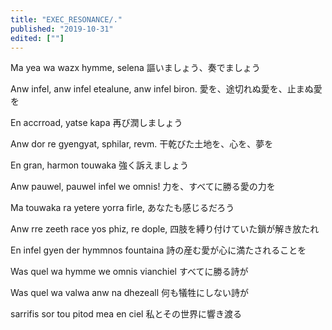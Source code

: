 ```yaml
---
title: "EXEC_RESONANCE/."
published: "2019-10-31"
edited: [""]
---
```


Ma yea wa wazx hymme, selena
謳いましょう、奏でましょう

Anw infel, anw infel etealune, anw infel biron.
愛を、途切れぬ愛を、止まぬ愛を

En accrroad, yatse kapa
再び潤しましょう

Anw dor re gyengyat, sphilar, revm.
干乾びた土地を、心を、夢を

En gran, harmon touwaka
強く訴えましょう

Anw pauwel, pauwel infel we omnis!
力を、すべてに勝る愛の力を

Ma touwaka ra yetere yorra firle,
あなたも感じるだろう

Anw rre zeeth race yos phiz, re dople,
四肢を縛り付けていた鎖が解き放たれ

En infel gyen der hymmnos fountaina
詩の産む愛が心に満たされることを

Was quel wa hymme we omnis vianchiel
すべてに勝る詩が

Was quel wa valwa anw na dhezeall
何も犠牲にしない詩が

sarrifis sor tou pitod mea en ciel
私とその世界に響き渡る

